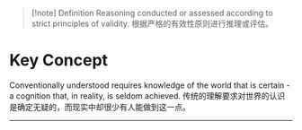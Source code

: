 >[!note] Definition
>Reasoning conducted or assessed according to strict principles of validity.
>根据严格的有效性原则进行推理或评估。

# Key Concept
Conventionally understood requires knowledge of the world that is certain - a cognition that, in reality, is seldom achieved.
传统的理解要求对世界的认识是确定无疑的，而现实中却很少有人能做到这一点。

---